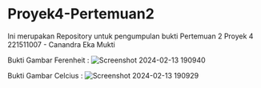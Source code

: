 # Proyek4-Pertemuan2
Ini merupakan Repository untuk pengumpulan bukti Pertemuan 2 Proyek 4
221511007 - Canandra Eka Mukti 

Bukti Gambar Ferenheit :
![Screenshot 2024-02-13 190940](https://github.com/Quineeryn/Proyek4-Pertemuan2/assets/110579948/1e6e89c9-f248-4a3d-9863-63f01eb0c884)

Bukti Gambar Celcius : 
![Screenshot 2024-02-13 190929](https://github.com/Quineeryn/Proyek4-Pertemuan2/assets/110579948/986df940-a768-40f2-b8e5-5d5497049edf)

